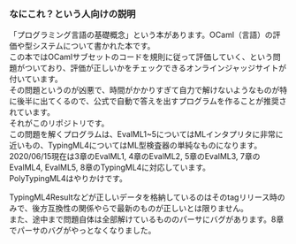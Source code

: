 ### なにこれ？という人向けの説明  

「プログラミング言語の基礎概念」という本があります。OCaml（言語）の評価や型システムについて書かれた本です。  
この本ではOCamlサブセットのコードを規則に従って評価していく、という問題がついており、評価が正しいかをチェックできるオンラインジャッジサイトが付いています。  
その問題というのが凶悪で、時間がかかりすぎて自力で解けないようなものが特に後半に出てくるので、公式で自動で答えを出すプログラムを作ることが推奨されています。  
それがこのリポジトリです。  
この問題を解くプログラムは、EvalML1~5についてはMLインタプリタに非常に近いもの、TypingML4についてはML型検査器の単純なものになります。  
2020/06/15現在は3章のEvalML1, 4章のEvalML2, 5章のEvalML3, 7章のEvalML4, EvalML5, 8章のTypingML4に対応しています。  
PolyTypingML4はやりかけです。  

TypingML4Resultなどが正しいデータを格納しているのはそのtagリリース時のみで、後方互換性の関係やらで最新のものが正しいとは限りません。  
また、途中まで問題自体は全部解けているもののパーサにバグがあります。8章でパーサのバグがやっとなくなりました。  
